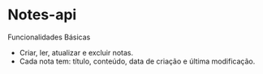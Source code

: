 # Notes-api

Funcionalidades Básicas
- Criar, ler, atualizar e excluir notas.
- Cada nota tem: título, conteúdo, data de criação e última modificação.

